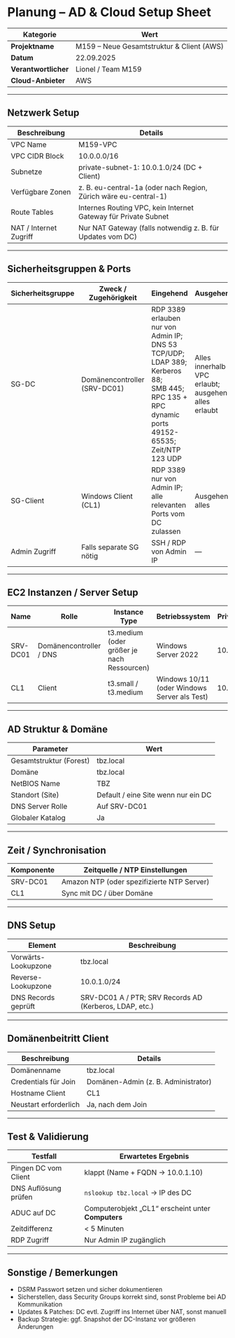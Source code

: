 # Planung – AD & Cloud Setup Sheet

| Kategorie | Wert |
|---|---|
| **Projektname** | M159 – Neue Gesamtstruktur & Client (AWS) |
| **Datum** | 22.09.2025 |
| **Verantwortlicher** | Lionel / Team M159 |
| **Cloud-Anbieter** | AWS |

---

## Netzwerk Setup

| Beschreibung | Details |
|---|---|
| VPC Name | M159-VPC |
| VPC CIDR Block | 10.0.0.0/16 |
| Subnetze | private-subnet-1: 10.0.1.0/24 (DC + Client) |
| Verfügbare Zonen | z. B. eu-central-1a (oder nach Region, Zürich wäre eu-central-1) |
| Route Tables | Internes Routing VPC, kein Internet Gateway für Private Subnet |
| NAT / Internet Zugriff | Nur NAT Gateway (falls notwendig z. B. für Updates vom DC) |

---

## Sicherheitsgruppen & Ports

| Sicherheitsgruppe | Zweck / Zugehörigkeit | Eingehend | Ausgehend |
|---|---|---|---|
| SG-DC | Domänencontroller (SRV-DC01) | RDP 3389 erlauben nur von Admin IP;<br>DNS 53 TCP/UDP;<br>LDAP 389;<br>Kerberos 88;<br>SMB 445;<br>RPC 135 + RPC dynamic ports 49152-65535; <br>Zeit/NTP 123 UDP | Alles innerhalb VPC erlaubt; ausgehend alles erlaubt |
| SG-Client | Windows Client (CL1) | RDP 3389 nur von Admin IP; <br>alle relevanten Ports vom DC zulassen | Ausgehend alles |
| Admin Zugriff | Falls separate SG nötig | SSH / RDP von Admin IP | — |

---

## EC2 Instanzen / Server Setup

| Name | Rolle | Instance Type | Betriebssystem | Private IP | Hostname |
|---|---|---|---|---|---|
| SRV-DC01 | Domänencontroller / DNS | t3.medium (oder größer je nach Ressourcen) | Windows Server 2022 | 10.0.1.10 | SRV-DC01 |
| CL1 | Client | t3.small / t3.medium | Windows 10/11 (oder Windows Server als Test) | 10.0.1.20 | CL1 |

---

## AD Struktur & Domäne

| Parameter | Wert |
|---|---|
| Gesamtstruktur (Forest) | tbz.local |
| Domäne | tbz.local |
| NetBIOS Name | TBZ |
| Standort (Site) | Default / eine Site wenn nur ein DC |
| DNS Server Rolle | Auf SRV-DC01 |
| Globaler Katalog | Ja |

---

## Zeit / Synchronisation

| Komponente | Zeitquelle / NTP Einstellungen |
|---|---|
| SRV-DC01 | Amazon NTP (oder spezifizierte NTP Server) |
| CL1 | Sync mit DC / über Domäne |

---

## DNS Setup

| Element | Beschreibung |
|---|---|
| Vorwärts-Lookupzone | tbz.local |
| Reverse-Lookupzone | 10.0.1.0/24 |
| DNS Records geprüft | SRV-DC01 A / PTR; SRV Records AD (Kerberos, LDAP, etc.) |

---

## Domänenbeitritt Client

| Beschreibung | Details |
|---|---|
| Domänenname | tbz.local |
| Credentials für Join | Domänen-Admin (z. B. Administrator) |
| Hostname Client | CL1 |
| Neustart erforderlich | Ja, nach dem Join |

---

## Test & Validierung

| Testfall | Erwartetes Ergebnis |
|---|---|
| Pingen DC vom Client | klappt (Name + FQDN → 10.0.1.10) |
| DNS Auflösung prüfen | `nslookup tbz.local` → IP des DC |
| ADUC auf DC | Computerobjekt „CL1“ erscheint unter **Computers** |
| Zeitdifferenz | < 5 Minuten |
| RDP Zugriff | Nur Admin IP zugänglich |

---

## Sonstige / Bemerkungen

- DSRM Passwort setzen und sicher dokumentieren  
- Sicherstellen, dass Security Groups korrekt sind, sonst Probleme bei AD Kommunikation  
- Updates & Patches: DC evtl. Zugriff ins Internet über NAT, sonst manuell  
- Backup Strategie: ggf. Snapshot der DC-Instanz vor größeren Änderungen  

